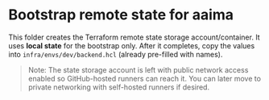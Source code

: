# Bootstrap remote state for aaima

This folder creates the Terraform remote state storage account/container.
It uses **local state** for the bootstrap only. After it completes, copy the
values into `infra/envs/dev/backend.hcl` (already pre-filled with names).

> Note: The state storage account is left with public network access enabled
> so GitHub-hosted runners can reach it. You can later move to private
> networking with self-hosted runners if desired.
